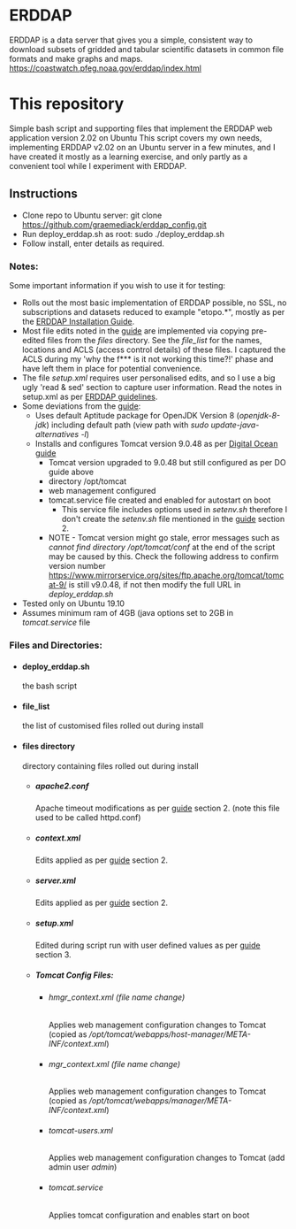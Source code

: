 # ERDDAP
ERDDAP is a data server that gives you a simple, consistent way to download subsets of gridded and tabular scientific datasets in common file formats and make graphs and maps.
https://coastwatch.pfeg.noaa.gov/erddap/index.html

# This repository
Simple bash script and supporting files that implement the ERDDAP web application version 2.02 on Ubuntu
This script covers my own needs, implementing ERDDAP v2.02 on an Ubuntu server in a few minutes, and I have created it mostly as a learning exercise, and only partly as a convenient tool while I experiment with ERDDAP.

## Instructions
* Clone repo to Ubuntu server: git clone https://github.com/graemediack/erddap_config.git
* Run deploy_erddap.sh as root: sudo ./deploy_erddap.sh
* Follow install, enter details as required.

### Notes:

Some important information if you wish to use it for testing:
* Rolls out the most basic implementation of ERDDAP possible, no SSL, no subscriptions and datasets reduced to example "etopo.*", mostly as per the [ERDDAP Installation Guide](https://coastwatch.pfeg.noaa.gov/erddap/download/setup.html).
* Most file edits noted in the [guide](https://coastwatch.pfeg.noaa.gov/erddap/download/setup.html) are implemented via copying pre-edited files from the *files* directory. See the *file_list* for the names, locations and ACLS (access control details) of these files. I captured the ACLS during my 'why the f*** is it not working this time?!' phase and have left them in place for potential convenience.
* The file *setup.xml* requires user personalised edits, and so I use a big ugly 'read & sed' section to capture user information. Read the notes in setup.xml as per [ERDDAP guidelines](https://coastwatch.pfeg.noaa.gov/erddap/download/setup.html).
* Some deviations from the [guide](https://coastwatch.pfeg.noaa.gov/erddap/download/setup.html):
    * Uses default Aptitude package for OpenJDK Version 8 (*openjdk-8-jdk*) including default path (view path with *sudo update-java-alternatives -l*)
    * Installs and configures Tomcat version 9.0.48 as per [Digital Ocean guide](https://www.digitalocean.com/community/tutorials/how-to-install-apache-tomcat-8-on-ubuntu-16-04)
        * Tomcat version upgraded to 9.0.48 but still configured as per DO guide above
        * directory /opt/tomcat
        * web management configured
        * tomcat.service file created and enabled for autostart on boot
            * This service file includes options used in *setenv.sh* therefore I don't create the *setenv.sh* file mentioned in the [guide](https://coastwatch.pfeg.noaa.gov/erddap/download/setup.html) section 2.
        * NOTE - Tomcat version might go stale, error messages such as *cannot find directory /opt/tomcat/conf* at the end of the script may be caused by this. Check the following address to confirm version number https://www.mirrorservice.org/sites/ftp.apache.org/tomcat/tomcat-9/ is still v9.0.48, if not then modify the full URL in *deploy_erddap.sh*
* Tested only on Ubuntu 19.10
* Assumes minimum ram of 4GB (java options set to 2GB in *tomcat.service* file

### Files and Directories:
* #### deploy_erddap.sh
    the bash script
* #### file_list
    the list of customised files rolled out during install
* #### files directory
    directory containing files rolled out during install
    * ##### apache2.conf
        Apache timeout modifications as per [guide](https://coastwatch.pfeg.noaa.gov/erddap/download/setup.html) section 2. (note this file used to be called httpd.conf)
    * ##### context.xml
        Edits applied as per [guide](https://coastwatch.pfeg.noaa.gov/erddap/download/setup.html) section 2.
    * ##### server.xml
        Edits applied as per [guide](https://coastwatch.pfeg.noaa.gov/erddap/download/setup.html) section 2.
    * ##### setup.xml
        Edited during script run with user defined values as per [guide](https://coastwatch.pfeg.noaa.gov/erddap/download/setup.html) section 3.
    * ##### Tomcat Config Files:
        * ###### hmgr_context.xml (file name change)
            Applies web management configuration changes to Tomcat (copied as */opt/tomcat/webapps/host-manager/META-INF/context.xml*)
        * ###### mgr_context.xml (file name change)
            Applies web management configuration changes to Tomcat (copied as */opt/tomcat/webapps/manager/META-INF/context.xml*)
        * ###### tomcat-users.xml
            Applies web management configuration changes to Tomcat (add admin user *admin*)
        * ###### tomcat.service
            Applies tomcat configuration and enables start on boot

